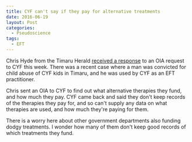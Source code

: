 ```yaml
---
title: CYF can't say if they pay for alternative treatments
date: 2016-06-19
layout: Post
categories:
  - Pseudoscience
tags:
  - EFT
---
```


Chris Hyde from the Timaru Herald [received a response](http://www.stuff.co.nz/national/81096657/Vulnerable-children-undergo-alternative-medicine-treaments-but-CYF-refuses-to-give-details) to an OIA request to CYF this week. There was a recent case where a man was convicted for child abuse of CYF kids in Timaru, and he was used by CYF as an EFT practitioner.

<!-- more -->

Chris sent an OIA to CYF to find out what alternative therapies they fund, and how much they pay. CYF came back and said they don't keep records of the therapies they pay for, and so can't supply any data on what therapies are used, and how much they're paying for them.

There is a worry here about other government departments also funding dodgy treatments. I wonder how many of them don't keep good records of which treatments they fund.
